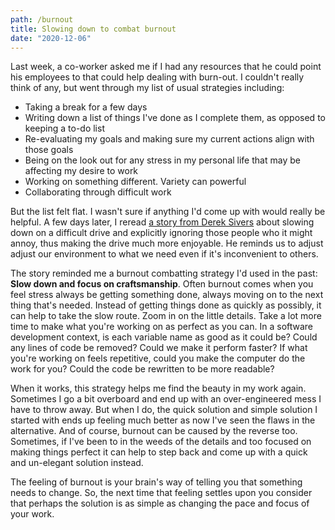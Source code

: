 ```yaml
---
path: /burnout
title: Slowing down to combat burnout
date: "2020-12-06"
---
```

Last week, a co-worker asked me if I had any resources that he could point his employees to that could help dealing with burn-out. I couldn't really think of any, but went through my list of usual strategies including:

* Taking a break for a few days
* Writing down a list of things I've done as I complete them, as opposed to keeping a to-do list
* Re-evaluating my goals and making sure my current actions align with those goals
* Being on the look out for any stress in my personal life that may be affecting my desire to work
* Working on something different. Variety can powerful
* Collaborating through difficult work

But the list felt flat. I wasn't sure if anything I'd come up with would really be helpful. A few days later, I reread [a story from Derek Sivers](https://sive.rs/tilt) about slowing down on a difficult drive and explicitly ignoring those people who it might annoy, thus making the drive much more enjoyable. He reminds us to adjust adjust our environment to what we need even if it's inconvenient to others.

The story reminded me a burnout combatting strategy I'd used in the past: **Slow down and focus on craftsmanship**. Often burnout comes when you feel stress always be getting something done, always moving on to the next thing that's needed. Instead of getting things done as quickly as possibly, it can help to take the slow route. Zoom in on the little details. Take a lot more time to make what you're working on as perfect as you can. In a software development context, is each variable name as good as it could be? Could any lines of code be removed? Could we make it perform faster? If what you're working on feels repetitive, could you make the computer do the work for you? Could the code be rewritten to be more readable?

When it works, this strategy helps me find the beauty in my work again. Sometimes I go a bit overboard and end up with an over-engineered mess I have to throw away. But when I do, the quick solution and simple solution I started with ends up feeling much better as now I've seen the flaws in the alternative. And of course, burnout can be caused by the reverse too. Sometimes, if I've been to in the weeds of the details and too focused on making things perfect it can help to step back and come up with a quick and un-elegant solution instead. 

The feeling of burnout is your brain's way of telling you that something needs to change. So, the next time that feeling settles upon you consider that perhaps the solution is as simple as changing the pace and focus of your work.

